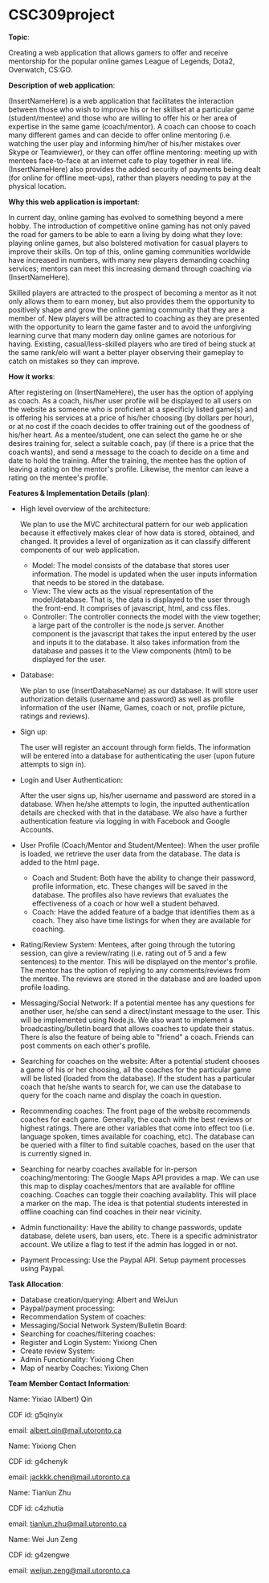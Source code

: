 # CSC309project

**Topic**:

Creating a web application that allows gamers to offer and receive mentorship for the popular online games League of Legends, Dota2, Overwatch, CS:GO.


**Description of web application**:

(InsertNameHere) is a web application that facilitates the interaction between those who wish to improve his or her skillset at a particular game (student/mentee) and those who are willing to offer his or her area of expertise in the same game (coach/mentor). A coach can choose to coach many different games and can decide to offer online mentoring (i.e. watching the user play and informing him/her of his/her mistakes over Skype or Teamviewer), or they can offer offline mentoring: meeting up with mentees face-to-face at an internet cafe to play together in real life. (InsertNameHere) also provides the added security of payments being dealt (for online for offline meet-ups), rather than players needing to pay at the physical location. 


**Why this web application is important**:

In current day, online gaming has evolved to something beyond a mere hobby. The introduction of competitive online gaming has not only paved the road for gamers to be able to earn a living by doing what they love: playing online games, but also bolstered motivation for casual players to improve their skills. On top of this, online gaming communities worldwide have increased in numbers, with many new players demanding coaching services; mentors can meet this increasing demand through coaching via (InsertNameHere).

Skilled players are attracted to the prospect of becoming a mentor as it not only allows them to earn money, but also provides them the opportunity to positively shape and grow the online gaming community that they are a member of. New players will be attracted to coaching as they are presented with the opportunity to learn the game faster and to avoid the unforgiving learning curve that many modern day online games are notorious for having. Existing, casual/less-skilled players who are tired of being stuck at the same rank/elo will want a better player observing their gameplay to catch on mistakes so they can improve.  


**How it works**:

After registering on (InsertNameHere), the user has the option of applying as coach. As a coach, his/her user profile will be displayed to all users on the website as someone who is proficient at a specificly listed game(s) and is offering his services at a price of his/her choosing (by dollars per hour), or at no cost if the coach decides to offer training out of the goodness of his/her heart. As a mentee/student, one can select the game he or she desires training for, select a suitable coach, pay (if there is a price that the coach wants), and send a message to the coach to decide on a time and date to hold the training. After the training, the mentee has the option of leaving a rating on the mentor's profile. Likewise, the mentor can leave a rating on the mentee's profile. 


**Features & Implementation Details (plan)**:
- High level overview of the architecture:
  
  We plan to use the MVC architectural pattern for our web application because it effectively makes clear of how data is stored, obtained, and changed. It provides a level of organization as it can classify different components of our web application.
  - Model:
    The model consists of the database that stores user information. The model is updated when the user inputs information that needs to be stored in the database.
  - View:
    The view acts as the visual representation of the model/database. That is, the data is displayed to the user through the front-end. It comprises of javascript, html, and css files. 
  - Controller:
    The controller connects the model with the view together; a large part of the controller is the node.js server. Another component is the javascript that takes the input entered by the user and inputs it to the database. It also takes information from the database and passes it to the View components (html) to be displayed for the user.

- Database: 

  We plan to use (InsertDatabaseName) as our database. It will store user authorization details (username and password) as well as profile information of the user (Name, Games, coach or not, profile picture, ratings and reviews).

- Sign up:

  The user will register an account through form fields. The information will be entered into a database for authenticating the user (upon future attempts to sign in).

- Login and User Authentication:

  After the user signs up, his/her username and password are stored in a database. When he/she attempts to login, the inputted authentication details are checked with that in the database. We also have a further authentication feature via logging in with Facebook and Google Accounts.

- User Profile (Coach/Mentor and Student/Mentee):
  When the user profile is loaded, we retrieve the user data from the database. The data is added to the html page.
  - Coach and Student:
    Both have the ability to change their password, profile information, etc. These changes will be saved in the database. The profiles also have reviews that evaluates the effectiveness of a coach or how well a student behaved.
  - Coach:
    Have the added feature of a badge that identifies them as a coach. They also have time listings for when they are available for coaching.

- Rating/Review System:
  Mentees, after going through the tutoring session, can give a review/rating (i.e. rating out of 5 and a few sentences) to the mentor. This will be displayed on the mentor's profile. The mentor has the option of replying to any comments/reviews from the mentee. The reviews are stored in the database and are loaded upon profile loading. 

- Messaging/Social Network:
  If a potential mentee has any questions for another user, he/she can send a direct/instant message to the user. This will be implemented using Node.js. We also want to implement a broadcasting/bulletin board that allows coaches to update their status. There is also the feature of being able to "friend" a coach. Friends can post comments on each other's profile.

- Searching for coaches on the website:
  After a potential student chooses a game of his or her choosing, all the coaches for the particular game will be listed (loaded from the database). If the student has a particular coach that he/she wants to search for, we can use the database to query for the coach name and display the coach in question.

- Recommending coaches:
  The front page of the website recommends coaches for each game. Generally, the coach with the best reviews or highest ratings. There are other variables that come into effect too (i.e. language spoken, times available for coaching, etc). The database can be queried with a filter to find suitable coaches, based on the user that is currently signed in.

- Searching for nearby coaches available for in-person coaching/mentoring:
  The Google Maps API provides a map. We can use this map to display coaches/mentors that are available for offline coaching. Coaches can toggle their coaching availablity. This will place a marker on the map. The idea is that potential students interested in offline coaching can find coaches in their near vicinity. 

- Admin functionaility:
  Have the ability to change passwords, update database, delete users, ban users, etc. There is a specific administrator account. We utilize a flag to test if the admin has logged in or not. 

- Payment Processing:
  Use the Paypal API. Setup payment processes using Paypal. 


**Task Allocation**:
  - Database creation/querying: Albert and WeiJun
  - Paypal/payment processing:
  - Recommendation System of coaches:
  - Messaging/Social Network System/Bulletin Board:
  - Searching for coaches/filtering coaches:
  - Register and Login System: Yixiong Chen
  - Create review System:
  - Admin Functionality: Yixiong Chen
  - Map of nearby Coaches: Yixiong Chen


**Team Member Contact Information**:

Name: Yixiao (Albert) Qin

CDF id: g5qinyix

email: albert.qin@mail.utoronto.ca


Name: Yixiong Chen

CDF id: g4chenyk

email: jackkk.chen@mail.utoronto.ca


Name: Tianlun Zhu

CDF id: c4zhutia

email: tianlun.zhu@mail.utoronto.ca


Name: Wei Jun Zeng

CDF id: g4zengwe

email: weijun.zeng@mail.utoronto.ca
